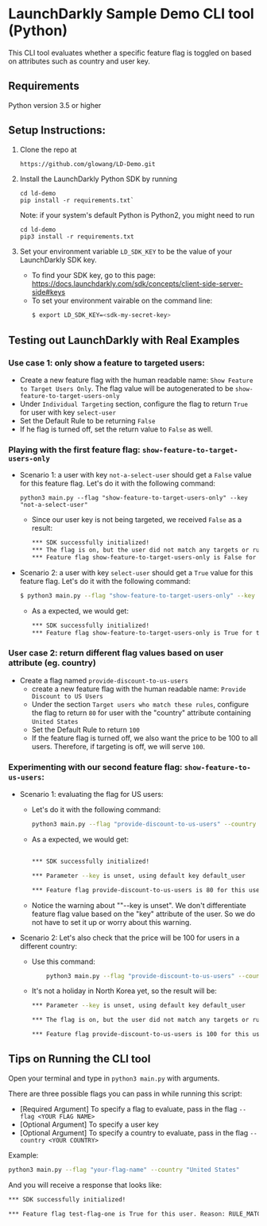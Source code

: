 # LaunchDarkly Sample Demo CLI tool (Python)

This CLI tool evaluates whether a specific feature flag is toggled on based on attributes 
such as country and user key.

## Requirements

Python version 3.5 or higher


## Setup Instructions:
1. Clone the repo at 
    ```bash
    https://github.com/glowang/LD-Demo.git
    ```
1. Install the LaunchDarkly Python SDK by running 
    ```
    cd ld-demo
    pip install -r requirements.txt`
    ```
    Note: if your system's default Python is Python2, you might need to run    
    ```
    cd ld-demo
    pip3 install -r requirements.txt
    ```

2. Set your environment variable `LD_SDK_KEY` to be the value of your LaunchDarkly SDK key. 
    - To find your SDK key, go to this page:
    https://docs.launchdarkly.com/sdk/concepts/client-side-server-side#keys
    - To set your environment vairable on the command line: 
        ```bash
        $ export LD_SDK_KEY=<sdk-my-secret-key>
        ```


## Testing out LaunchDarkly with Real Examples

### Use case 1: only show a feature to targeted users:
-  Create a new feature flag with the human readable name: `Show Feature to Target Users Only`. 
    The flag value will be autogenerated to be `show-feature-to-target-users-only`
-  Under `Individual Targeting` section, configure the flag to return `True` for user with key `select-user` 
-  Set the Default Rule to be returning `False`
-  If he flag is turned off, set the return value to `False` as well. 

### Playing with the first feature flag: `show-feature-to-target-users-only`
   - Scenario 1: a user with key `not-a-select-user` should get a `False` value for this feature flag. 
      Let's do it with the following command: 
        ```
        python3 main.py --flag "show-feature-to-target-users-only" --key "not-a-select-user" 
        ```
      - Since our user key is not being targeted, we received `False` as a result: 
        ```bash
        *** SDK successfully initialized!
        *** The flag is on, but the user did not match any targets or rules,returning value under default rule, debug info: {'feature_flag': 'show-feature-to-target-users-only'}
        *** Feature flag show-feature-to-target-users-only is False for this user. Reason: None. Debug: None
        ```
- Scenario 2: a user with key `select-user` should get a `True` value for this feature flag. 
      Let's do it with the following command: 
    ```bash
    $ python3 main.py --flag "show-feature-to-target-users-only" --key "select-user" 
    ```
    - As a expected, we would get:
        ```bash
        *** SDK successfully initialized!
        *** Feature flag show-feature-to-target-users-only is True for this user. Reason: TARGET_MATCH. Debug: {'kind': 'TARGET_MATCH'}
        ``` 

### User case 2: return different flag values based on user attribute (eg. country)
  - Create a flag named `provide-discount-to-us-users`
    -  create a new feature flag with the human readable name: `Provide Discount to US Users` 
    -  Under the section `Target users who match these rules`, configure the flag to return `80` for user with the "country" attribute containing `United States` 
    -  Set the Default Rule to return `100`
    - If the feature flag is turned off, we also want the price to be 100 to all users. Therefore, if targeting is off, we will serve `100`. 

### Experimenting with our second feature flag: `show-feature-to-us-users`:
- Scenario 1: evaluating the flag for US users:
    - Let's do it with the following command: 
        ```bash
        python3 main.py --flag "provide-discount-to-us-users" --country "United States"        
        ```
    - As a expected, we would get:
        ```bash
            
        *** SDK successfully initialized!

        *** Parameter --key is unset, using default key default_user

        *** Feature flag provide-discount-to-us-users is 80 for this user. Reason: RULE_MATCH. Debug: {'kind': 'RULE_MATCH', 'ruleIndex': 0, 'ruleId': '5f887263-e2ff-4ed6-af23-ee7225b82857'}
        ``` 
    - Notice the warning about ""--key is unset". We don't differentiate feature flag value
    based on the "key" attribute of the user. So we do not have to set it up or worry about
    this warning. 

- Scenario 2: Let's also check that the price will be 100 for users in a different country:
    - Use this command: 
        ```bash
            python3 main.py --flag "provide-discount-to-us-users" --country "North Korea"        
        ```

    - It's not a holiday in North Korea yet, so the result will be:
        ```bash
        *** Parameter --key is unset, using default key default_user

        *** The flag is on, but the user did not match any targets or rules,returning value under default rule, debug info: {'feature_flag': 'provide-discount-to-us-users'}

        *** Feature flag provide-discount-to-us-users is 100 for this user. Reason: None. Debug: None
        ``` 

## Tips on Running the CLI tool

Open your terminal and type in `python3 main.py` with arguments.

There are three possible flags you can pass in while running this script: 

- [Required Argument] To specify a flag to evaluate, pass in the flag `--flag <YOUR FLAG NAME>`
- [Optional Argument] To specify a user key
- [Optional Argument] To specify a country to evaluate, pass in the flag `--country <YOUR COUNTRY>`


Example:

```bash
python3 main.py --flag "your-flag-name" --country "United States"
```

And you will receive a response that looks like:
```bash
*** SDK successfully initialized!

*** Feature flag test-flag-one is True for this user. Reason: RULE_MATCH. Debug: {'kind': 'RULE_MATCH', 'ruleIndex': 0, 'ruleId': '47274be4-d996-48dd-bcd9-f4a76c77e736'}
```



